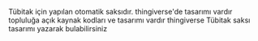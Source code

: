 Tübitak için yapılan otomatik saksıdır. thingiverse'de tasarımı vardır topluluğa açık kaynak kodları ve tasarımı vardır thingiverse Tübitak saksı tasarımı yazarak bulabilirsiniz
